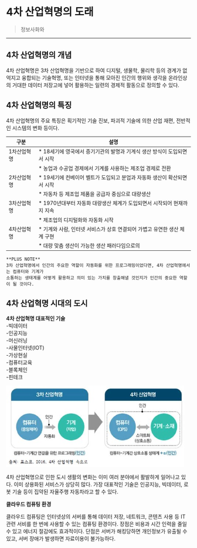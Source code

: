 # 4차 산업혁명의 도래


>정보사화와

---
## 4차 산업혁명의 개념
4차 산업혁명은 3차 산업혁명을 기반으로 하여 디지털, 생물학, 물리학 등의 경계가 없억지고 융합되는 기술혁명, 
또는 인터넷을 통해 모아진 인간의 행위와 생각을 온라인상의 거대한 데이터 저장고에 넣어 활용하는 일련의 경제적
활동으로 정의할 수 있다.

## 4차 산업혁명의 특징
4차 산업혁명의 주요 특징은 획기적인 기술 진보, 파괴적 기술에 의한 산업 재편, 전반적인 시스템의 변화 등이다.  



|구분|설명|
|---|---|
|1차산업혁명|* 18세기에 영국에서 증기기관의 발명과 기계식 생산 방식이 도입되면서 시작|
||* 농업과 수공업 경제에서 기계를 사용하는 제조업 경제로 전환|
|2차산업혁명|* 19세기에 컨베이어 벨트가 도입되고 분업과 자동화 생산이 확산되면서 시작|
||* 자동차 등 제조업 제품을 공급자 중심으로 대량생산|
|3차산업혁명|* 1970년대부터 자동화 대량생산 체계가 도입되면서 시작되어 현재까지 지속|
||* 제조업의 디지털화와 자동화 시작|
|4차산업혁명|* 기계와 사람, 인터넷 서비스가 상호 연결되어 가볍고 유연한 생산 체계 구현|
||* 대량 맞춤 생산이 가능한 생산 패러다임으로의 |


    **PLUS NOTE**
    3차 산업혁명에서 인간의 주요한 역할이 자동화를 위한 프로그래밍이었다면, 4차 산업혁명에서는 컴퓨터와 기계가
    소통하는 생태계를 어떻게 활용하고 의미 있는 가치를 창출해낼 것인지가 인간의 중요한 역할이 될 것이다.

## 4차 산업혁명 시대의 도시

**4차 산업혁명 대표적인 기술**  
-빅데이터  
-인공지능  
-머신러닝  
-사물인터넷(IOT)  
-가상현실  
-컴퓨터교육  
-블록체인  
-핀테크


![4차산업](./img/그림01_3차산업과4차산업.jpg)

4차 산업혁명으로 인한 도시 생활의 변화는 이미 여러 분야에서 활발하게 일어나고 있다. 이미 상용화된 서비스가 상당히
많다. 가장 대표적인 기술은 인공지능, 빅데이터, 로봇 기술 등이 집약된 자율주행 자동차라고 할 수 있다.

**클라우드 컴퓨팅 환경**

클라우드 컴퓨팅은 인터넷상의 서버를 통해 데이터 저장, 네트워크, 콘텐츠 사용 등 IT 관련 서비를 한 번에 사용할 수 있는
컴퓨팅 환경이다.
장점은 비용과 시간 인력을 줄일 수 있고 에너지 절감에도 효과적이다.
단점은 서버가 해킹당하면 개인정보가 유출될 수 있고, 서버 장애가 발생하면 자료이용이 불가능하다.
